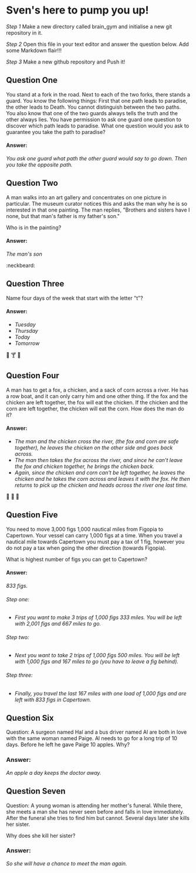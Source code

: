 # Sven's here to pump you up!

_Step 1_
Make a new directory called brain_gym and initialise a new git repository in it.

_Step 2_
Open this file in your text editor and answer the question below. Add some Markdown flair!!!

_Step 3_
Make a new github repository and Push it!

## Question One
You stand at a fork in the road. Next to each of the two forks, there stands a guard. You know the following things: First that one path leads to paradise, the other leads to Death. You cannot distinguish between the two paths. You also know that one of the two guards always tells the truth and the other always lies. You have permission to ask one guard one question to discover which path leads to paradise. What one question would you ask to guarantee you take the path to paradise?

#### Answer:
*You ask one guard what path the other guard would say to go down. Then you take the opposite path.*


## Question Two
A man walks into an art gallery and concentrates on one picture in particular. The museum curator notices this and asks the man why he is so interested in that one painting. The man replies, "Brothers and sisters have I none, but that man's father is my father's son."

Who is in the painting?

#### Answer:
*The man's son*

:neckbeard:

## Question Three
Name four days of the week that start with the letter "t"?

#### Answer:
* *Tuesday*
* *Thursday*
* *Today*
* *Tomorrow*

:hamburger: :cocktail: :beer:

## Question Four
A man has to get a fox, a chicken, and a sack of corn across a river. He has a row boat, and it can only carry him and one other thing. If the fox and the chicken are left together, the fox will eat the chicken. If the chicken and the corn are left together, the chicken will eat the corn. How does the man do it?

#### Answer:
* *The man and the chicken cross the river, (the fox and corn are safe together), he leaves the chicken on the other side and goes back across.*
* *The man then takes the fox across the river, and since he can't leave the fox and chicken together, he brings the chicken back.*
* *Again, since the chicken and corn can't be left together, he leaves the chicken and he takes the corn across and leaves it with the fox.
He then returns to pick up the chicken and heads across the river one last time.*

:chicken: :wolf: :corn:

## Question Five

You need to move 3,000 figs 1,000 nautical miles from Figopia to Capertown. Your vessel can carry 1,000 figs at a time. When you travel a nautical mile towards Capertown you must pay a tax of 1 fig, however you do not pay a tax when going the other direction (towards Figopia).

What is highest number of figs you can get to Capertown?

#### Answer:

*833 figs.*

###### Step one:
* *First you want to make 3 trips of 1,000 figs 333 miles. You will be left with 2,001 figs and 667 miles to go.*
###### Step two:
* *Next you want to take 2 trips of 1,000 figs 500 miles. You will be left with 1,000 figs and 167 miles to go (you have to leave a fig behind).*
###### Step three:
* *Finally, you travel the last 167 miles with one load of 1,000 figs and are left with 833 figs in Capertown.*


## Question Six

Question: A surgeon named Hal and a bus driver named Al are both in love with the same woman named Paige. Al needs to go for a long trip of 10 days. Before he left he gave Paige 10 apples. Why?

### Answer:
*An apple a day keeps the doctor away.*


## Question Seven

Question: A young woman is attending her mother's funeral. While there, she meets a man she has never seen before and falls in love immediately. After the funeral she tries to find him but cannot. Several days later she kills her sister.

Why does she kill her sister?

### Answer:
*So she will have a chance to meet the man again.*
